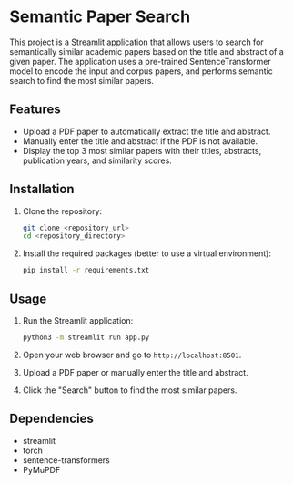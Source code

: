 # Semantic Paper Search

This project is a Streamlit application that allows users to search for semantically similar academic papers based on the title and abstract of a given paper. The application uses a pre-trained SentenceTransformer model to encode the input and corpus papers, and performs semantic search to find the most similar papers.

## Features

- Upload a PDF paper to automatically extract the title and abstract.
- Manually enter the title and abstract if the PDF is not available.
- Display the top 3 most similar papers with their titles, abstracts, publication years, and similarity scores.

## Installation

1. Clone the repository:
    ```bash
    git clone <repository_url>
    cd <repository_directory>
    ```

2. Install the required packages (better to use a virtual environment):
    ```bash
    pip install -r requirements.txt
    ```

## Usage

1. Run the Streamlit application:
    ```bash
    python3 -m streamlit run app.py
    ```

2. Open your web browser and go to `http://localhost:8501`.

3. Upload a PDF paper or manually enter the title and abstract.

4. Click the "Search" button to find the most similar papers.

## Dependencies

- streamlit
- torch
- sentence-transformers
- PyMuPDF
